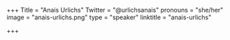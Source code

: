 +++
Title = "Anais Urlichs"
Twitter = "@urlichsanais"
pronouns = "she/her"
image = "anais-urlichs.png"
type = "speaker"
linktitle = "anais-urlichs"

+++
